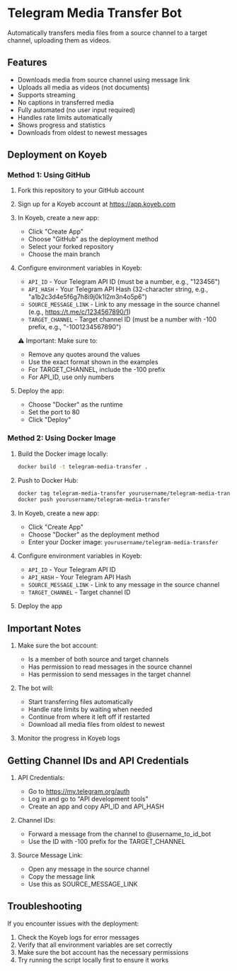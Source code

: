 # Telegram Media Transfer Bot

Automatically transfers media files from a source channel to a target channel, uploading them as videos.

## Features

- Downloads media from source channel using message link
- Uploads all media as videos (not documents)
- Supports streaming
- No captions in transferred media
- Fully automated (no user input required)
- Handles rate limits automatically
- Shows progress and statistics
- Downloads from oldest to newest messages

## Deployment on Koyeb

### Method 1: Using GitHub

1. Fork this repository to your GitHub account

2. Sign up for a Koyeb account at https://app.koyeb.com

3. In Koyeb, create a new app:
   - Click "Create App"
   - Choose "GitHub" as the deployment method
   - Select your forked repository
   - Choose the main branch

4. Configure environment variables in Koyeb:
   - `API_ID` - Your Telegram API ID (must be a number, e.g., "123456")
   - `API_HASH` - Your Telegram API Hash (32-character string, e.g., "a1b2c3d4e5f6g7h8i9j0k1l2m3n4o5p6")
   - `SOURCE_MESSAGE_LINK` - Link to any message in the source channel (e.g., https://t.me/c/1234567890/1)
   - `TARGET_CHANNEL` - Target channel ID (must be a number with -100 prefix, e.g., "-1001234567890")

   ⚠️ Important: Make sure to:
   - Remove any quotes around the values
   - Use the exact format shown in the examples
   - For TARGET_CHANNEL, include the -100 prefix
   - For API_ID, use only numbers

5. Deploy the app:
   - Choose "Docker" as the runtime
   - Set the port to 80
   - Click "Deploy"

### Method 2: Using Docker Image

1. Build the Docker image locally:
   ```bash
   docker build -t telegram-media-transfer .
   ```

2. Push to Docker Hub:
   ```bash
   docker tag telegram-media-transfer yourusername/telegram-media-transfer
   docker push yourusername/telegram-media-transfer
   ```

3. In Koyeb, create a new app:
   - Click "Create App"
   - Choose "Docker" as the deployment method
   - Enter your Docker image: `yourusername/telegram-media-transfer`

4. Configure environment variables in Koyeb:
   - `API_ID` - Your Telegram API ID
   - `API_HASH` - Your Telegram API Hash
   - `SOURCE_MESSAGE_LINK` - Link to any message in the source channel
   - `TARGET_CHANNEL` - Target channel ID

5. Deploy the app

## Important Notes

1. Make sure the bot account:
   - Is a member of both source and target channels
   - Has permission to read messages in the source channel
   - Has permission to send messages in the target channel

2. The bot will:
   - Start transferring files automatically
   - Handle rate limits by waiting when needed
   - Continue from where it left off if restarted
   - Download all media files from oldest to newest

3. Monitor the progress in Koyeb logs

## Getting Channel IDs and API Credentials

1. API Credentials:
   - Go to https://my.telegram.org/auth
   - Log in and go to "API development tools"
   - Create an app and copy API_ID and API_HASH

2. Channel IDs:
   - Forward a message from the channel to @username_to_id_bot
   - Use the ID with -100 prefix for the TARGET_CHANNEL

3. Source Message Link:
   - Open any message in the source channel
   - Copy the message link
   - Use this as SOURCE_MESSAGE_LINK

## Troubleshooting

If you encounter issues with the deployment:

1. Check the Koyeb logs for error messages
2. Verify that all environment variables are set correctly
3. Make sure the bot account has the necessary permissions
4. Try running the script locally first to ensure it works 